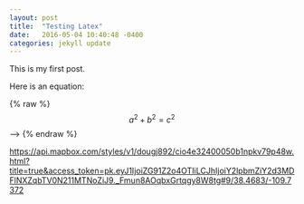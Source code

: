 ```yaml
---
layout: post
title:  "Testing Latex"
date:   2016-05-04 10:40:48 -0400
categories: jekyll update
---
```


This is my first post.

Here is an equation:

{% raw %}
  $$a^2 + b^2 = c^2$$ --> 
{% endraw %}


https://api.mapbox.com/styles/v1/dougj892/cio4e32400050b1npkv79p48w.html?title=true&access_token=pk.eyJ1IjoiZG91Z2o4OTIiLCJhIjoiY2lpbmZiY2d3MDFlNXZqbTV0N211MTNoZiJ9._Fmun8AOqbxGrtqgy8W8tg#9/38.4683/-109.7372

